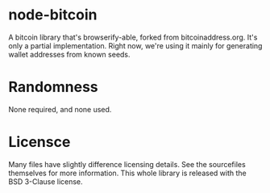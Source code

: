 node-bitcoin
============

A bitcoin library that's browserify-able, forked from bitcoinaddress.org.
It's only a partial implementation.  Right now, we're using it mainly
for generating wallet addresses from known seeds.

Randomness
===========

None required, and none used.


Licensce
========

Many files have slightly difference licensing details. See the sourcefiles
themselves for more information.  This whole library is released with the
BSD 3-Clause license.

